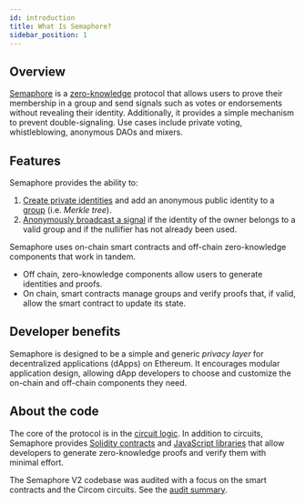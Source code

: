 ```yaml
---
id: introduction
title: What Is Semaphore?
sidebar_position: 1
---
```


## Overview

[Semaphore](https://github.com/semaphore-protocol/semaphore) is a [zero-knowledge](https://z.cash/technology/zksnarks) protocol that allows users to prove their membership in a group and send signals such as votes or endorsements without revealing their identity. Additionally, it provides a simple mechanism to prevent double-signaling. Use cases include private voting, whistleblowing, anonymous DAOs and mixers.

## Features

Semaphore provides the ability to:

1. [Create private identities](/docs/guides/identities/) and add an anonymous public identity to a [group](/docs/glossary#semaphore-group) (i.e. _Merkle tree_).
2. [Anonymously broadcast a signal](/docs/guides/proofs/) if the identity of the owner belongs to a valid group and if the nullifier has not already been used.

Semaphore uses on-chain smart contracts and off-chain zero-knowledge components that work in tandem.

-   Off chain, zero-knowledge components allow users to generate identities and proofs.
-   On chain, smart contracts manage groups and verify proofs that, if valid, allow the smart contract to update its state.

## Developer benefits

Semaphore is designed to be a simple and generic _privacy layer_ for decentralized applications (dApps) on Ethereum. It encourages modular application design, allowing dApp developers to choose and customize the on-chain and off-chain components they need.

## About the code

The core of the protocol is in the [circuit logic](https://github.com/semaphore-protocol/semaphore/tree/main/circuits/scheme.png).
In addition to circuits,
Semaphore provides [Solidity contracts](https://github.com/semaphore-protocol/semaphore/tree/main/contracts)
and [JavaScript libraries](https://github.com/semaphore-protocol/semaphore.js) that allow developers to generate zero-knowledge proofs and verify them with minimal effort.

The Semaphore V2 codebase was audited with a focus on the smart contracts and the Circom circuits.
See the [audit summary](https://semaphore.appliedzkp.org/audit-v2.pdf).
